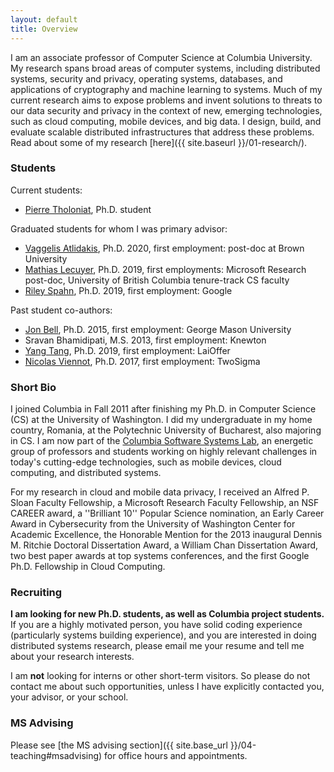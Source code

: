 ```yaml
---
layout: default
title: Overview
---
```


I am an associate professor of Computer Science at Columbia University. My research spans broad areas of computer systems,
including distributed systems, security and privacy, operating systems, databases, and applications of cryptography and machine
learning to systems.
Much of my current research aims to expose problems and invent solutions to threats to our data security and privacy in the context of new, emerging technologies, such as cloud computing, mobile devices, and big data.
I design, build, and evaluate scalable distributed infrastructures that address these problems.
Read about some of my research [here]({{ site.baseurl }}/01-research/).

### Students

Current students:
* [Pierre Tholoniat](https://tholoniat.me/), Ph.D. student

Graduated students for whom I was primary advisor:
* [Vaggelis Atlidakis](http://www.cs.columbia.edu/~vatlidak/), Ph.D. 2020, first
  employment: post-doc at Brown University
* [Mathias Lecuyer](http://www.cs.columbia.edu/~mathias/), Ph.D. 2019, first employments:
  Microsoft Research post-doc, University of British Columbia tenure-track CS faculty
* [Riley Spahn](http://www.cs.columbia.edu/~riley/), Ph.D. 2019, first employment: Google

Past student co-authors:
* [Jon Bell](http://jonbell.net), Ph.D. 2015, first employment: George Mason
  University
* Sravan Bhamidipati, M.S. 2013, first employment: Knewton
* [Yang Tang](http://www.cs.columbia.edu/~ty/), Ph.D. 2019, first employment:
  LaiOffer
* [Nicolas Viennot](https://github.com/nviennot), Ph.D. 2017, first employment: TwoSigma

### Short Bio

I joined Columbia in Fall 2011 after finishing my Ph.D. in Computer Science
(CS) at the University of Washington.
I did my undergraduate in my home country, Romania, at the Polytechnic
University of Bucharest, also majoring in CS.
I am now part of the [Columbia Software Systems Lab](http://systems.cs.columbia.edu/),
an energetic group of professors and students working on highly relevant challenges in
today's cutting-edge technologies, such as mobile devices, cloud computing, and
distributed systems.

For my research in cloud and mobile data privacy, I received 
an Alfred P. Sloan Faculty Fellowship, a Microsoft Research Faculty Fellowship,
an NSF CAREER award,  a ''Brilliant 10'' Popular Science nomination, an Early
Career Award in Cybersecurity from the University of Washington Center for
Academic Excellence, the Honorable Mention for the 2013 inaugural Dennis M. Ritchie
Doctoral Dissertation Award, a William Chan Dissertation Award, two
best paper awards at top systems conferences, and the first Google
Ph.D. Fellowship in Cloud Computing.


### Recruiting

**I am looking for new Ph.D. students, as well as Columbia project students.**
If you are a highly motivated person, you have solid coding experience
(particularly systems building experience), and you are interested in
doing distributed systems research, please email me your resume and
tell me about your research interests.

I am **not** looking for interns or other short-term visitors.
So please do not contact me about such opportunities, unless I have
explicitly contacted you, your advisor, or your school.


### MS Advising

Please see [the MS advising section]({{ site.base_url }}/04-teaching#msadvising) for office hours
and appointments.




